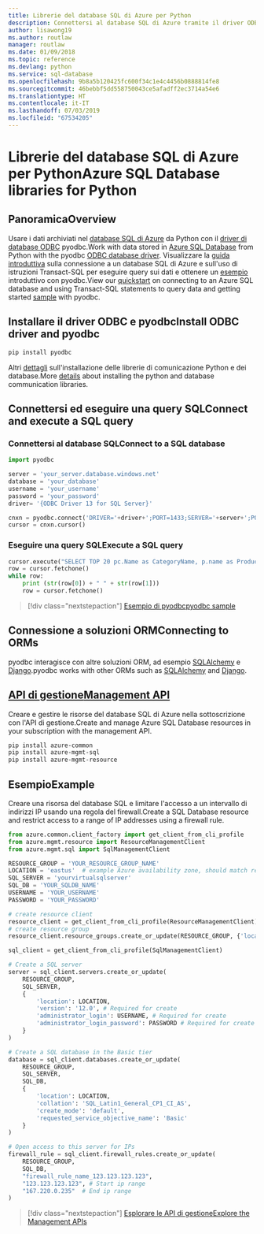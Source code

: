 ```yaml
---
title: Librerie del database SQL di Azure per Python
description: Connettersi al database SQL di Azure tramite il driver ODBC e pyodbc oppure gestire le istanze di SQL di Azure con l'API di gestione.
author: lisawong19
ms.author: routlaw
manager: routlaw
ms.date: 01/09/2018
ms.topic: reference
ms.devlang: python
ms.service: sql-database
ms.openlocfilehash: 9b8a5b120425fc600f34c1e4c4456b0888814fe8
ms.sourcegitcommit: 46bebbf5dd558750043ce5afadff2ec3714a54e6
ms.translationtype: HT
ms.contentlocale: it-IT
ms.lasthandoff: 07/03/2019
ms.locfileid: "67534205"
---
```

# <a name="azure-sql-database-libraries-for-python"></a><span data-ttu-id="dd147-103">Librerie del database SQL di Azure per Python</span><span class="sxs-lookup"><span data-stu-id="dd147-103">Azure SQL Database libraries for Python</span></span>

## <a name="overview"></a><span data-ttu-id="dd147-104">Panoramica</span><span class="sxs-lookup"><span data-stu-id="dd147-104">Overview</span></span>

<span data-ttu-id="dd147-105">Usare i dati archiviati nel [database SQL di Azure](/azure/sql-database/sql-database-technical-overview) da Python con il [driver di database ODBC](https://github.com/mkleehammer/pyodbc/wiki/Drivers-and-Driver-Managers) pyodbc.</span><span class="sxs-lookup"><span data-stu-id="dd147-105">Work with data stored in [Azure SQL Database](/azure/sql-database/sql-database-technical-overview) from Python with the pyodbc [ODBC database driver](https://github.com/mkleehammer/pyodbc/wiki/Drivers-and-Driver-Managers).</span></span> <span data-ttu-id="dd147-106">Visualizzare la [guida introduttiva](https://docs.microsoft.com/azure/sql-database/sql-database-connect-query-python) sulla connessione a un database SQL di Azure e sull'uso di istruzioni Transact-SQL per eseguire query sui dati e ottenere un [esempio](https://github.com/mkleehammer/pyodbc/wiki/Getting-started) introduttivo con pyodbc.</span><span class="sxs-lookup"><span data-stu-id="dd147-106">View our [quickstart](https://docs.microsoft.com/azure/sql-database/sql-database-connect-query-python) on connecting to an Azure SQL database and using Transact-SQL statements to query data and getting started [sample](https://github.com/mkleehammer/pyodbc/wiki/Getting-started) with pyodbc.</span></span>

## <a name="install-odbc-driver-and-pyodbc"></a><span data-ttu-id="dd147-107">Installare il driver ODBC e pyodbc</span><span class="sxs-lookup"><span data-stu-id="dd147-107">Install ODBC driver and pyodbc</span></span>

```bash
pip install pyodbc
```
<span data-ttu-id="dd147-108">Altri [dettagli](https://docs.microsoft.com/azure/sql-database/sql-database-connect-query-python#prerequisites) sull'installazione delle librerie di comunicazione Python e dei database.</span><span class="sxs-lookup"><span data-stu-id="dd147-108">More [details](https://docs.microsoft.com/azure/sql-database/sql-database-connect-query-python#prerequisites) about installing the python and database communication libraries.</span></span>

## <a name="connect-and-execute-a-sql-query"></a><span data-ttu-id="dd147-109">Connettersi ed eseguire una query SQL</span><span class="sxs-lookup"><span data-stu-id="dd147-109">Connect and execute a SQL query</span></span>

### <a name="connect-to-a-sql-database"></a><span data-ttu-id="dd147-110">Connettersi al database SQL</span><span class="sxs-lookup"><span data-stu-id="dd147-110">Connect to a SQL database</span></span>

```python
import pyodbc

server = 'your_server.database.windows.net'
database = 'your_database'
username = 'your_username'
password = 'your_password'
driver= '{ODBC Driver 13 for SQL Server}'

cnxn = pyodbc.connect('DRIVER='+driver+';PORT=1433;SERVER='+server+';PORT=1443;DATABASE='+database+';UID='+username+';PWD='+ password)
cursor = cnxn.cursor()
```

### <a name="execute-a-sql-query"></a><span data-ttu-id="dd147-111">Eseguire una query SQL</span><span class="sxs-lookup"><span data-stu-id="dd147-111">Execute a SQL query</span></span>

```python
cursor.execute("SELECT TOP 20 pc.Name as CategoryName, p.name as ProductName FROM [SalesLT].[ProductCategory] pc JOIN [SalesLT].[Product] p ON pc.productcategoryid = p.productcategoryid")
row = cursor.fetchone()
while row:
    print (str(row[0]) + " " + str(row[1]))
    row = cursor.fetchone()
```

> [!div class="nextstepaction"]
> [<span data-ttu-id="dd147-112">Esempio di pyodbc</span><span class="sxs-lookup"><span data-stu-id="dd147-112">pyodbc sample</span></span>](https://github.com/mkleehammer/pyodbc/wiki/Getting-started)

## <a name="connecting-to-orms"></a><span data-ttu-id="dd147-113">Connessione a soluzioni ORM</span><span class="sxs-lookup"><span data-stu-id="dd147-113">Connecting to ORMs</span></span>

<span data-ttu-id="dd147-114">pyodbc interagisce con altre soluzioni ORM, ad esempio [SQLAlchemy](https://docs.sqlalchemy.org/en/latest/dialects/mssql.html?highlight=pyodbc#module-sqlalchemy.dialects.mssql.pyodbc) e [Django](https://github.com/lionheart/django-pyodbc/).</span><span class="sxs-lookup"><span data-stu-id="dd147-114">pyodbc works with other ORMs such as [SQLAlchemy](https://docs.sqlalchemy.org/en/latest/dialects/mssql.html?highlight=pyodbc#module-sqlalchemy.dialects.mssql.pyodbc) and [Django](https://github.com/lionheart/django-pyodbc/).</span></span> 

## <a name="management-apipythonapioverviewazuresqlmanagement"></a>[<span data-ttu-id="dd147-115">API di gestione</span><span class="sxs-lookup"><span data-stu-id="dd147-115">Management API</span></span>](/python/api/overview/azure/sql/management)

<span data-ttu-id="dd147-116">Creare e gestire le risorse del database SQL di Azure nella sottoscrizione con l'API di gestione.</span><span class="sxs-lookup"><span data-stu-id="dd147-116">Create and manage Azure SQL Database resources in your subscription with the management API.</span></span> 

```bash
pip install azure-common
pip install azure-mgmt-sql
pip install azure-mgmt-resource
```

## <a name="example"></a><span data-ttu-id="dd147-117">Esempio</span><span class="sxs-lookup"><span data-stu-id="dd147-117">Example</span></span>

<span data-ttu-id="dd147-118">Creare una risorsa del database SQL e limitare l'accesso a un intervallo di indirizzi IP usando una regola del firewall.</span><span class="sxs-lookup"><span data-stu-id="dd147-118">Create a SQL Database resource and restrict access to a range of IP addresses using a firewall rule.</span></span>

```python
from azure.common.client_factory import get_client_from_cli_profile
from azure.mgmt.resource import ResourceManagementClient
from azure.mgmt.sql import SqlManagementClient

RESOURCE_GROUP = 'YOUR_RESOURCE_GROUP_NAME'
LOCATION = 'eastus'  # example Azure availability zone, should match resource group
SQL_SERVER = 'yourvirtualsqlserver'
SQL_DB = 'YOUR_SQLDB_NAME'
USERNAME = 'YOUR_USERNAME'
PASSWORD = 'YOUR_PASSWORD'

# create resource client
resource_client = get_client_from_cli_profile(ResourceManagementClient)
# create resource group
resource_client.resource_groups.create_or_update(RESOURCE_GROUP, {'location': LOCATION})

sql_client = get_client_from_cli_profile(SqlManagementClient)

# Create a SQL server
server = sql_client.servers.create_or_update(
    RESOURCE_GROUP,
    SQL_SERVER,
    {
        'location': LOCATION,
        'version': '12.0', # Required for create
        'administrator_login': USERNAME, # Required for create
        'administrator_login_password': PASSWORD # Required for create
    }
)

# Create a SQL database in the Basic tier
database = sql_client.databases.create_or_update(
    RESOURCE_GROUP,
    SQL_SERVER,
    SQL_DB,
    {
        'location': LOCATION,
        'collation': 'SQL_Latin1_General_CP1_CI_AS',
        'create_mode': 'default',
        'requested_service_objective_name': 'Basic'
    }
)

# Open access to this server for IPs
firewall_rule = sql_client.firewall_rules.create_or_update(
    RESOURCE_GROUP,
    SQL_DB,
    "firewall_rule_name_123.123.123.123",
    "123.123.123.123", # Start ip range
    "167.220.0.235"  # End ip range
)
```
> [!div class="nextstepaction"]
> [<span data-ttu-id="dd147-119">Esplorare le API di gestione</span><span class="sxs-lookup"><span data-stu-id="dd147-119">Explore the Management APIs</span></span>](/python/api/overview/azure/sql/management)

